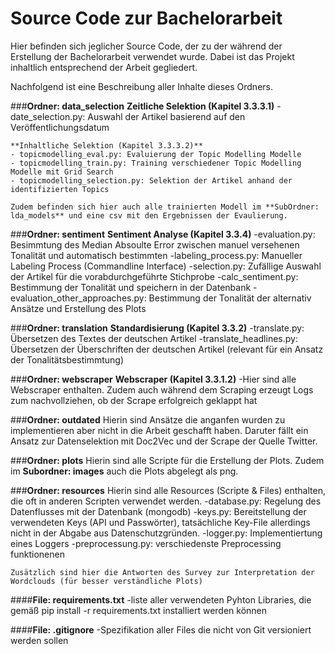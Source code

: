 # Source Code zur Bachelorarbeit

Hier befinden sich jeglicher Source Code, der zu der während der Erstellung der Bachelorarbeit verwendet wurde. Dabei ist das Projekt inhaltlich entsprechend der Arbeit gegliedert.

Nachfolgend ist eine Beschreibung aller Inhalte dieses Ordners.

###**Ordner: data_selection**
    **Zeitliche Selektion (Kapitel 3.3.3.1)**
    - date_selection.py: Auswahl der Artikel basierend auf den Veröffentlichungsdatum 

    **Inhaltliche Selektion (Kapitel 3.3.3.2)**
    - topicmodelling_eval.py: Evaluierung der Topic Modelling Modelle
    - topicmodelling_train.py: Training verschiedener Topic Modelling Modelle mit Grid Search
    - topicmodelling_selection.py: Selektion der Artikel anhand der identifizierten Topics

    Zudem befinden sich hier auch alle trainierten Modell im **SubOrdner: lda_models** und eine csv mit den Ergebnissen der Evaulierung.

###**Ordner: sentiment**
    **Sentiment Analyse (Kapitel 3.3.4)**
    -evaluation.py: Besimmtung des Median Absoulte Error zwischen manuel versehenen Tonalität und 
    automatisch bestimmten
    -labeling_process.py: Manueller Labeling Process (Commandline Interface)
    -selection.py: Zufällige Auswahl der Artikel für die vorabdurchgeführte Stichprobe
    -calc_sentiment.py: Bestimmung der Tonalität und speichern in der Datenbank
    -evaluation_other_approaches.py: Bestimmung der Tonalität der alternativ Ansätze und 
    Erstellung des Plots
    
###**Ordner: translation**
    **Standardisierung (Kapitel 3.3.2)**
    -translate.py: Übersetzen des Textes der deutschen Artikel
    -translate_headlines.py: Übersetzen der Überschriften der deutschen Artikel 
    (relevant für ein Ansatz der Tonalitätsbestimmtung)

###**Ordner: webscraper**
    **Webscraper (Kapitel 3.3.1.2)**
    -Hier sind alle Webscraper enthalten. Zudem auch während dem Scraping erzeugt Logs zum nachvollziehen,
    ob der Scrape erfolgreich geklappt hat


###**Ordner: outdated**
    Hierin sind Ansätze die anganfen wurden zu implementieren aber nicht in die Arbeit geschafft haben.
    Daruter fällt ein Ansatz zur Datenselektion mit Doc2Vec und der Scrape der Quelle Twitter.


###**Ordner: plots**
    Hierin sind alle Scripte für die Erstellung der Plots. Zudem im **Subordner: images** auch die Plots abgelegt als png.     

###**Ordner: resources**
    Hierin sind alle Resources (Scripte & Files) enthalten, die oft in anderen Scripten verwendet werden.
    -database.py: Regelung des Datenflusses mit der Datenbank (mongodb)
    -keys.py: Bereitstellung der verwendeten Keys (API und Passwörter), tatsächliche Key-File allerdings nicht in der Abgabe aus Datenschutzgründen.
    -logger.py: Implementiertung eines Loggers
    -preprocessung.py: verschiedenste Preprocessing funktionenen

    Zusätzlich sind hier die Antworten des Survey zur Interpretation der Wordclouds (für besser verständliche Plots)

####**File: requirements.txt**
    -liste aller verwendeten Pyhton Libraries, die gemäß pip install -r requirements.txt installiert werden können

####**File: .gitignore**
    -Spezifikation aller Files die nicht von Git versioniert werden sollen

